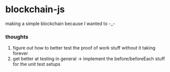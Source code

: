 # blockchain-js

making a simple blockchain because I wanted to -_-

### thoughts

1. figure out how to better test the proof of work stuff without it taking forever
2. get better at testing in general -> implement the before/beforeEach stuff for the unit test setups